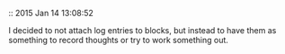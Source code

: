 :: 2015 Jan 14 13:08:52

I decided to not attach log entries to blocks, but instead to have them as something to record thoughts or try to work something out.
